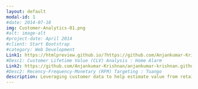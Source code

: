 ```yaml
---
layout: default
modal-id: 1
#date: 2014-07-18
img: Customer-Analytics-01.png
#alt: image-alt
#project-date: April 2014
#client: Start Bootstrap
#category: Web Development
Link1: https://htmlpreview.github.io/?https://github.com/Anjankumar-Krishnan/homealarm-clv/blob/main/homealarm-clv_anjan_git_publish.html
#Desc1: Customer Lifetime Value (CLV) Analysis : Home Alarm
Link2: https://github.com/Anjankumar-Krishnan/anjankumar-krishnan.github.io/blob/main/tuango-rfm_anjan_git_publish.ipynb
#Desc2: Recency-Frequency-Monetary (RFM) Targeting : Tuango
description: Leveraging customer data to help estimate value from retaining customers, maximizing return on marketing expenditure through targeting and predictive modeling
---
```

